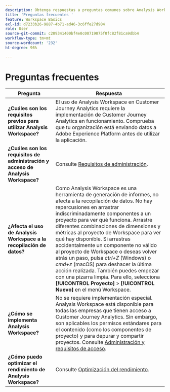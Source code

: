 ```yaml
---
description: Obtenga respuestas a preguntas comunes sobre Analysis Workspace.
title: 'Preguntas frecuentes '
feature: Workspace Basics
exl-id: d7233b26-9887-4b71-ad46-3c6ffe27d904
role: User
source-git-commit: c209341400bf4e0c00719075f0fc82f81ca9dbb4
workflow-type: tm+mt
source-wordcount: '232'
ht-degree: 96%

---
```


# Preguntas frecuentes

| Pregunta | Respuesta |
|--- |--- |
| **¿Cuáles son los requisitos previos para utilizar Analysis Workspace?** | El uso de Analysis Workspace en Customer Journey Analytics requiere la implementación de Customer Journey Analytics en funcionamiento. Comprueba que tu organización está enviando datos a Adobe Experience Platform antes de utilizar la aplicación. |
| **¿Cuáles son los requisitos de administración y acceso de Analysis Workspace?** | Consulte [Requisitos de administración](/help/analysis-workspace/workspace-faq/frequently-asked-questions-analysis-workspace.md). |
| **¿Afecta el uso de Analysis Workspace a la recopilación de datos?** | Como Analysis Workspace es una herramienta de generación de informes, no afecta a la recopilación de datos. No hay repercusiones en arrastrar indiscriminadamente componentes a un proyecto para ver qué funciona. Arrastre diferentes combinaciones de dimensiones y métricas al proyecto de Workspace para ver qué hay disponible. Si arrastras accidentalmente un componente no válido al proyecto de Workspace o deseas volver atrás un paso, pulsa *ctrl+Z* (Windows) o *cmd+z* (macOS) para deshacer la última acción realizada. También puedes empezar con una pizarra limpia. Para ello, selecciona **[!UICONTROL Proyecto]** > **[!UICONTROL Nuevo]** en el menú Workspace. |
| **¿Cómo se implementa Analysis Workspace?** | No se requiere implementación especial. Analysis Workspace está disponible para todas las empresas que tienen acceso a Customer Journey Analytics. Sin embargo, son aplicables los permisos estándares para el contenido (como los componentes de proyecto) y para depurar y compartir proyectos. Consulte [Administración y requisitos de acceso](/help/analysis-workspace/workspace-faq/frequently-asked-questions-analysis-workspace.md). |
| **¿Cómo puedo optimizar el rendimiento de Analysis Workspace?** | Consulte [Optimización del rendimiento](/help/technotes/optimizing-performance.md). |
